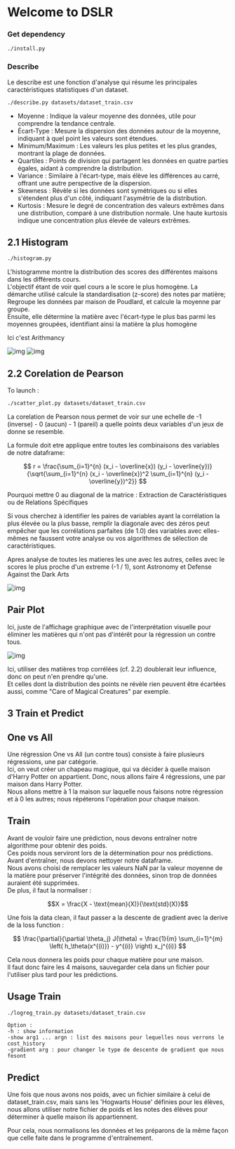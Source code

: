 # Welcome to DSLR

### Get dependency
```bash
./install.py
```

### Describe
Le describe est une fonction d'analyse qui résume les principales caractéristiques statistiques d'un dataset.   

```bash
./describe.py datasets/dataset_train.csv
```


- Moyenne : Indique la valeur moyenne des données, utile pour comprendre la tendance centrale.
- Écart-Type : Mesure la dispersion des données autour de la moyenne, indiquant à quel point les valeurs sont étendues.
- Minimum/Maximum : Les valeurs les plus petites et les plus grandes, montrant la plage de données.
- Quartiles : Points de division qui partagent les données en quatre parties égales, aidant à comprendre la distribution.
- Variance : Similaire à l'écart-type, mais élève les différences au carré, offrant une autre perspective de la dispersion.
- Skewness : Révèle si les données sont symétriques ou si elles s'étendent plus d'un côté, indiquant l'asymétrie de la distribution.
- Kurtosis : Mesure le degré de concentration des valeurs extrêmes dans une distribution, comparé à une distribution normale. Une haute kurtosis indique une concentration plus élevée de valeurs extrêmes.

## 2.1 Histogram

```bash
./histogram.py
```

L'histogramme montre la distribution des scores des différentes maisons dans les différents cours.   
L'objectif étant de voir quel cours a le score le plus homogène.
La démarche utilisé calcule la standardisation (z-score) des notes par matière;   
Regroupe les données par maison de Poudlard, et calcule la moyenne par groupe.   
Ensuite, elle détermine la matière avec l'écart-type le plus bas parmi les moyennes groupées, identifiant ainsi la matière la plus homogène

Ici c'est Arithmancy

![img](./pics/score_distribution_per_courses.png)
![img](./pics/arithmancy_houses_scores_distribution.png)

## 2.2 Corelation de Pearson

To launch : 
```bash
./scatter_plot.py datasets/dataset_train.csv
```

La corelation de Pearson nous permet de voir sur une echelle de -1 (inverse) - 0 (aucun) - 1 (pareil) a quelle points deux variables d'un jeux de donne se resemble.

La formule doit etre applique entre toutes les combinaisons des variables de notre dataframe: 

$$
r = \frac{\sum_{i=1}^{n} (x_i - \overline{x}) (y_i - \overline{y})}{\sqrt{\sum_{i=1}^{n} (x_i - \overline{x})^2 \sum_{i=1}^{n} (y_i - \overline{y})^2}}
$$

Pourquoi mettre 0 au diagonal de la matrice :
Extraction de Caractéristiques ou de Relations Spécifiques

Si vous cherchez à identifier les paires de variables ayant la corrélation la plus élevée ou la plus basse, remplir la diagonale avec des zéros peut empêcher que les corrélations parfaites (de 1.0) des variables avec elles-mêmes ne faussent votre analyse ou vos algorithmes de sélection de caractéristiques.

Apres analyse de toutes les matieres les une avec les autres, celles avec le scores le plus proche d'un extreme (-1 / 1), sont Astronomy et Defense Against the Dark Arts

![img](/pics/pearson_corelation_between_astronomy_defense_ada.png)

## Pair Plot

Ici, juste de l'affichage graphique avec de l'interprétation visuelle pour éliminer les matières qui n'ont pas d'intérêt pour la régression un contre tous.

![img](/pics/pairplot_all_vs_all.png)

Ici, utiliser des matières trop corrélées (cf. 2.2) doublerait leur influence, donc on peut n'en prendre qu'une.   
Et celles dont la distribution des points ne révèle rien peuvent être écartées aussi, comme "Care of Magical Creatures" par exemple.


## 3 Train et Predict

## One vs All

Une régression One vs All (un contre tous) consiste à faire plusieurs régressions, une par catégorie.    
Ici, on veut créer un chapeau magique, qui va décider à quelle maison d'Harry Potter on appartient. Donc, nous allons faire 4 régressions, une par maison dans Harry Potter.   
Nous allons mettre à 1 la maison sur laquelle nous faisons notre régression et à 0 les autres; nous répéterons l'opération pour chaque maison.


## Train

Avant de vouloir faire une prédiction, nous devons entraîner notre algorithme pour obtenir des poids.    
Ces poids nous serviront lors de la détermination pour nos prédictions. Avant d'entraîner, nous devons nettoyer notre dataframe.    
Nous avons choisi de remplacer les valeurs NaN par la valeur moyenne de la matière pour préserver l'intégrité des données, sinon trop de données auraient été supprimées.   
De plus, il faut la normaliser : 


$$X = \frac{X - \text{mean}(X)}{\text{std}(X)}$$


Une fois la data clean, il faut passer a la descente de gradient avec la derive de la loss function : 

$$
\frac{\partial}{\partial \theta_j} J(\theta) = \frac{1}{m} \sum_{i=1}^{m} \left( h_\theta(x^{(i)}) - y^{(i)} \right) x_j^{(i)}
$$

Cela nous donnera les poids pour chaque matière pour une maison.   
Il faut donc faire les 4 maisons, sauvegarder cela dans un fichier pour l'utiliser plus tard pour les prédictions.

## Usage Train
```bash
./logreg_train.py datasets/dataset_train.csv
```
```
Option :
-h : show information 
-show arg1 ... argn : list des maisons pour lequelles nous verrons le cost_history
-gradient arg : pour changer le type de descente de gradient que nous fesont
```

## Predict

Une fois que nous avons nos poids, avec un fichier similaire à celui de dataset_train.csv, mais sans les 'Hogwarts House' définies pour les élèves, nous allons utiliser notre fichier de poids et les notes des élèves pour déterminer à quelle maison ils appartiennent.

Pour cela, nous normalisons les données et les préparons de la même façon que celle faite dans le programme d'entraînement.

